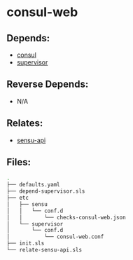 # consul-web

## Depends:

  -  [consul](/salt/consul)
  -  [supervisor](/salt/supervisor)

## Reverse Depends:

  -  N/A

## Relates:

  -  [sensu-api](/salt/sensu-api)

## Files:

```bash
.
├── defaults.yaml
├── depend-supervisor.sls
├── etc
│   ├── sensu
│   │   └── conf.d
│   │       └── checks-consul-web.json
│   └── supervisor
│       └── conf.d
│           └── consul-web.conf
├── init.sls
└── relate-sensu-api.sls
```
